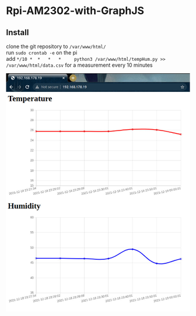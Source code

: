 # Rpi-AM2302-with-GraphJS

## Install
clone the git repository to `/var/www/html/` \
run `sudo crontab -e` on the pi \
add `*/10 *  *   *   *     python3 /var/www/html/tempHum.py >> /var/www/html/data.csv` for a measurement every 10 minutes

![picture of the generated webpage](https://github.com/JeroenLam/Rpi-AM2302-with-GraphJS/blob/main/webpage.jpeg)

